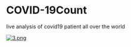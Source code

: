 # COVID-19Count
live analysis of covid19 patient all over the world

[![3.png](https://i.postimg.cc/y8YpgBjw/3.png)](https://postimg.cc/8j9m92qH)
